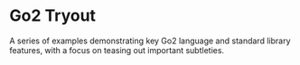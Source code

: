 Go2 Tryout
==========

A series of examples demonstrating key Go2 language and standard library features, 
with a focus on teasing out important subtleties.

